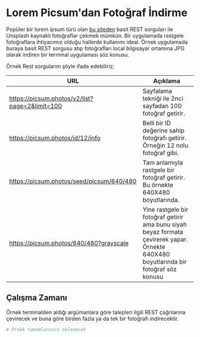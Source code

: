 # Lorem Picsum'dan Fotoğraf İndirme

Popüler bir lorem ipsum türü olan [bu siteden](https://picsum.photos/) basit REST sorguları ile Unsplash kaynaklı fotoğraflar çekmek mümkün. Bir uygulamada rastgele fotoğraflara ihtiyacımız olduğu hallerde kullanımı ideal. Örnek uygulamada buraya basit REST sorgusu atıp fotoğrafları local bilgisayar ortamına JPG olarak indiren bir terminal uygulaması söz konusu.

Örnek Rest sorgularını şöyle ifade edebiliriz;

| URL                                            | Açıklama                                                                                                                              |
|------------------------------------------------|---------------------------------------------------------------------------------------------------------------------------------------|
| https://picsum.photos/v2/list?page=2&limit=100 | Sayfalama tekniği ile 2nci sayfadan 100 fotoğraf getirir.                                                                             |
| https://picsum.photos/id/12/info               | Belli bir ID değerine sahip fotoğrafı getirir. Örneğin 12 nolu fotoğraf gibi.                                                         |
| https://picsum.photos/seed/picsum/640/480      | Tam anlamıyla rastgele bir fotoğraf getirir. Bu örnekte 640X480 boyutlarında.                                                         |
| https://picsum.photos/640/480?grayscale        | Yine rastgele bir fotoğraf getirir ama bunu siyah beyaz formata çevirerek yapar. Örnekte 640X480 boyutlarında bir fotoğraf söz konusu |

## Çalışma Zamanı

Örnek terminalden aldığı argümanlara göre talepleri ilgili REST çağrılarına çevirecek ve buna göre birden fazla ya da tek bir fotoğrafı indirecektir.

```bash
# Örnek tamamlanınca eklenecek
```